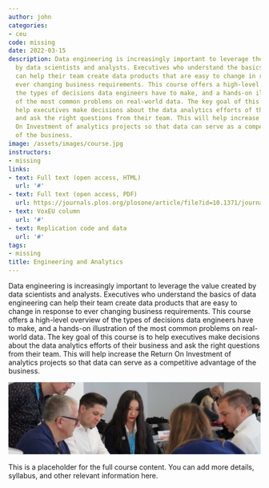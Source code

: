 ```yaml
---
author: john
categories:
- ceu
code: missing
date: 2022-03-15
description: Data engineering is increasingly important to leverage the value created
  by data scientists and analysts. Executives who understand the basics of data engineering
  can help their team create data products that are easy to change in response to
  ever changing business requirements. This course offers a high-level overview of
  the types of decisions data engineers have to make, and a hands-on illustration
  of the most common problems on real-world data. The key goal of this course is to
  help executives make decisions about the data analytics efforts of their business
  and ask the right questions from their team. This will help increase the Return
  On Investment of analytics projects so that data can serve as a competitive advantage
  of the business.
image: /assets/images/course.jpg
instructors:
- missing
links:
- text: Full text (open access, HTML)
  url: '#'
- text: Full text (open access, PDF)
  url: https://journals.plos.org/plosone/article/file?id=10.1371/journal.pone.0239113&type=printable
- text: VoxEU column
  url: '#'
- text: Replication code and data
  url: '#'
tags:
- missing
title: Engineering and Analytics
---
```

Data engineering is increasingly important to leverage the value created by data scientists and analysts. Executives who understand the basics of data engineering can help their team create data products that are easy to change in response to ever changing business requirements. This course offers a high-level overview of the types of decisions data engineers have to make, and a hands-on illustration of the most common problems on real-world data. The key goal of this course is to help executives make decisions about the data analytics efforts of their business and ask the right questions from their team. This will help increase the Return On Investment of analytics projects so that data can serve as a competitive advantage of the business. 

![Lorem](/assets/images/content.jpg)

This is a placeholder for the full course content. You can add more details, syllabus, and other relevant information here.
